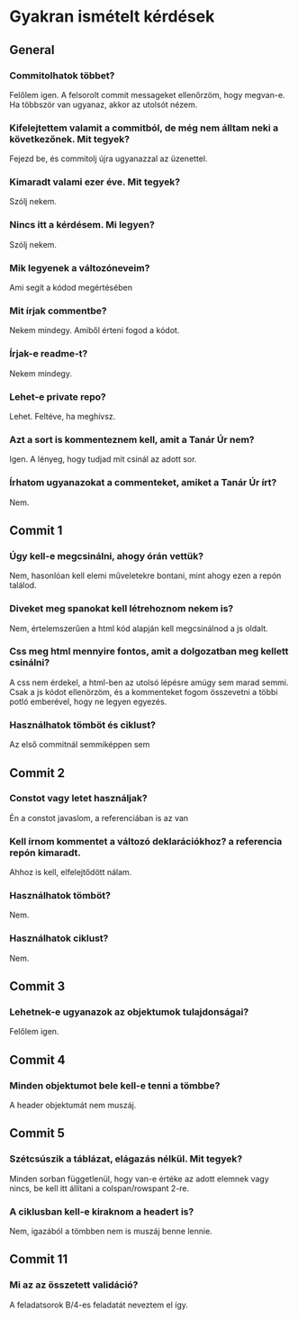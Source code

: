 # Gyakran ismételt kérdések

## General
### Commitolhatok többet?
Felőlem igen. A felsorolt commit messageket ellenőrzöm, hogy megvan-e. Ha többször van ugyanaz, akkor az utolsót nézem. 
### Kifelejtettem valamit a commitból, de még nem álltam neki a következőnek. Mit tegyek?
Fejezd be, és commitolj újra ugyanazzal az üzenettel.
### Kimaradt valami ezer éve. Mit tegyek?
Szólj nekem.
### Nincs itt a kérdésem. Mi legyen?
Szólj nekem.
### Mik legyenek a változóneveim?
Ami segít a kódod megértésében
### Mit írjak commentbe?
Nekem mindegy. Amiből érteni fogod a kódot.
### Írjak-e readme-t?
Nekem mindegy.
### Lehet-e private repo?
Lehet. Feltéve, ha meghívsz.
### Azt a sort is kommenteznem kell, amit a Tanár Úr nem?
Igen. A lényeg, hogy tudjad mit csinál az adott sor.
### Írhatom ugyanazokat a commenteket, amiket a Tanár Úr írt?
Nem.

## Commit 1
### Úgy kell-e megcsinálni, ahogy órán vettük?
Nem, hasonlóan kell elemi műveletekre bontani, mint ahogy ezen a repón találod.
### Diveket meg spanokat kell létrehoznom nekem is?
Nem, értelemszerűen a html kód alapján kell megcsinálnod a js oldalt.
### Css meg html mennyire fontos, amit a dolgozatban meg kellett csinálni?
A css nem érdekel, a html-ben az utolsó lépésre amúgy sem marad semmi. Csak a js kódot ellenörzöm, és a kommenteket fogom összevetni a többi potló emberével, hogy ne legyen egyezés.
### Használhatok tömböt és ciklust?
Az első commitnál semmiképpen sem

## Commit 2 
### Constot vagy letet használjak?
Én a constot javaslom, a referenciában is az van
### Kell írnom kommentet a változó deklarációkhoz? a referencia repón kimaradt.
Ahhoz is kell, elfelejtődött nálam.
### Használhatok tömböt?
Nem.
### Használhatok ciklust?
Nem.

## Commit 3
### Lehetnek-e ugyanazok az objektumok tulajdonságai?
Felőlem igen.

## Commit 4
### Minden objektumot bele kell-e tenni a tömbbe?
A header objektumát nem muszáj.

## Commit 5
### Szétcsúszik a táblázat, elágazás nélkül. Mit tegyek?
Minden sorban függetlenül, hogy van-e értéke az adott elemnek vagy nincs, be kell itt állítani a colspan/rowspant 2-re.
### A ciklusban kell-e kiraknom a headert is?
Nem, igazából a tömbben nem is muszáj benne lennie.

## Commit 11
### Mi az az összetett validáció?
A feladatsorok B/4-es feladatát neveztem el így.
